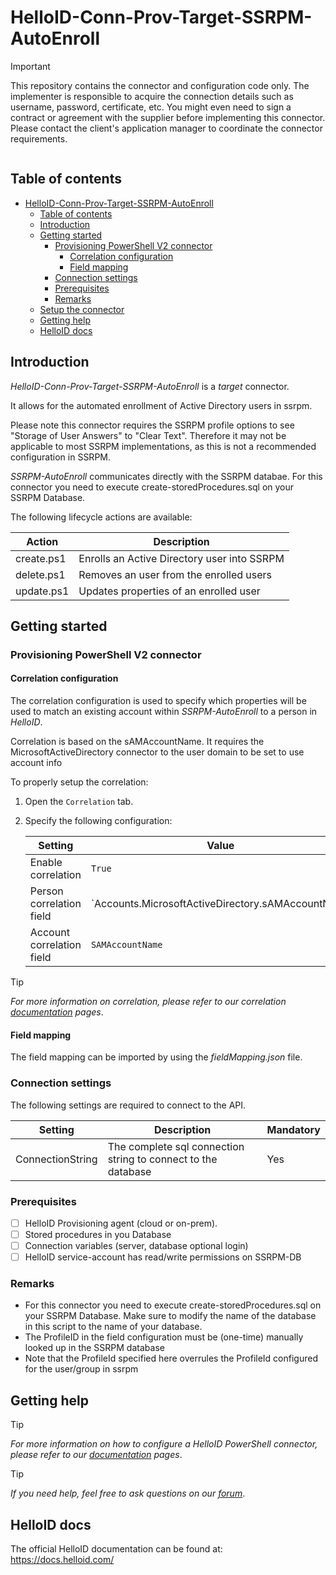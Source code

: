 # HelloID-Conn-Prov-Target-SSRPM-AutoEnroll

> [!IMPORTANT]
> This repository contains the connector and configuration code only. The implementer is responsible to acquire the connection details such as username, password, certificate, etc. You might even need to sign a contract or agreement with the supplier before implementing this connector. Please contact the client's application manager to coordinate the connector requirements.

<p align="center">
  <img src="">
</p>

## Table of contents

- [HelloID-Conn-Prov-Target-SSRPM-AutoEnroll](#helloid-conn-prov-target-connectorname)
  - [Table of contents](#table-of-contents)
  - [Introduction](#introduction)
  - [Getting started](#getting-started)
    - [Provisioning PowerShell V2 connector](#provisioning-powershell-v2-connector)
      - [Correlation configuration](#correlation-configuration)
      - [Field mapping](#field-mapping)
    - [Connection settings](#connection-settings)
    - [Prerequisites](#prerequisites)
    - [Remarks](#remarks)
  - [Setup the connector](#setup-the-connector)
  - [Getting help](#getting-help)
  - [HelloID docs](#helloid-docs)

## Introduction

_HelloID-Conn-Prov-Target-SSRPM-AutoEnroll_ is a _target_ connector.

It allows for the automated enrollment of Active Directory users in ssrpm.

Please note this connector requires the SSRPM profile options to see "Storage of User Answers" to "Clear Text". Therefore it may not be applicable to most SSRPM implementations, as this is not a recommended configuration in SSRPM.

 _SSRPM-AutoEnroll_ communicates directly with the SSRPM databae. For this connector you need to execute create-storedProcedures.sql on your SSRPM Database.

The following lifecycle actions are available:

| Action                                  | Description                               |
| --------------------------------------- | ----------------------------------------- |
| create.ps1                              | Enrolls an Active Directory user into SSRPM |
| delete.ps1                              | Removes an user from the enrolled users
| update.ps1                              | Updates properties of an enrolled user      |


## Getting started

### Provisioning PowerShell V2 connector

#### Correlation configuration

The correlation configuration is used to specify which properties will be used to match an existing account within _SSRPM-AutoEnroll_ to a person in _HelloID_.

Correlation is based on the sAMAccountName.
It requires the MicrosoftActiveDirectory connector to the user domain to be set to use account info

To properly setup the correlation:

1. Open the `Correlation` tab.

2. Specify the following configuration:

    | Setting                   | Value                             |
    | ------------------------- | --------------------------------- |
    | Enable correlation        | `True`                            |
    | Person correlation field  | `Accounts.MicrosoftActiveDirectory.sAMAccountName |
    | Account correlation field | `SAMAccountName`                  |

> [!TIP]
> _For more information on correlation, please refer to our correlation [documentation](https://docs.helloid.com/en/provisioning/target-systems/powershell-v2-target-systems/correlation.html) pages_.

#### Field mapping

The field mapping can be imported by using the _fieldMapping.json_ file.

### Connection settings

The following settings are required to connect to the API.

| Setting  | Description                        | Mandatory |
| -------- | ---------------------------------- | --------- |
| ConnectionString | The complete sql connection string to connect to the database  | Yes  |

### Prerequisites
- [ ] HelloID Provisioning agent (cloud or on-prem).
- [ ] Stored procedures in you Database
- [ ] Connection variables (server, database optional login)
- [ ] HelloID service-account has read/write permissions on SSRPM-DB

### Remarks

 - For this connector you need to execute create-storedProcedures.sql on your SSRPM Database.
 Make sure to modify the name of the database in this script to the name of your database.
 - The ProfileID in the field configuration must be (one-time) manually looked up in the SSRPM database
 - Note that the ProfileId specified here overrules the ProfileId configured for the user/group in ssrpm


## Getting help

> [!TIP]
> _For more information on how to configure a HelloID PowerShell connector, please refer to our [documentation](https://docs.helloid.com/en/provisioning/target-systems/powershell-v2-target-systems.html) pages_.

> [!TIP]
>  _If you need help, feel free to ask questions on our [forum](https://forum.helloid.com)_.

## HelloID docs

The official HelloID documentation can be found at: https://docs.helloid.com/
